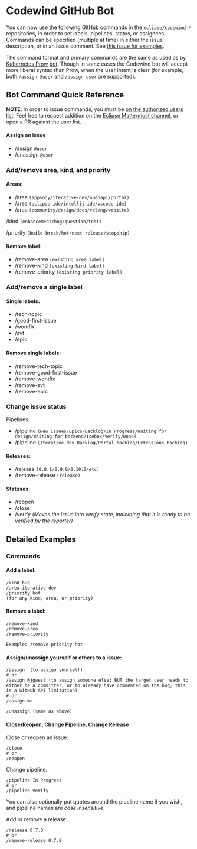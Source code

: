 # Codewind GitHub Bot

You can now use the following GitHub commands in the `eclipse/codewind-*` repositories, in order to set labels, pipelines, status, or assignees. Commands can be specified (multiple at time) in either the issue description, or in an issue comment. See [this issue for examples](https://github.com/eclipse/codewind/issues/844).

The command format and primary commands are the same as used as by [Kubernetes Prow](https://github.com/kubernetes/test-infra/tree/master/prow) [bot](https://github.com/kubernetes/test-infra/commits?author=k8s-ci-robot). Though in some cases the Codewind bot will accept more liberal syntax than Prow, when the user intent is clear (for example, both `/assign @user` and `/assign user` are supported).

## Bot Command Quick Reference

**NOTE**: In order to issue commands, you must be [on the authorized users list](https://github.com/codewind-resources/infrastructure/blob/master/codewind-github-bot/Authorized-Users-Codewind-Bot.yaml). Feel free to request addition on the [Eclipse Mattermost channel](https://github.com/eclipse/codewind#feedback-and-community), or open a PR against the user list.


#### Assign an issue
- /assign `@user`
- /unassign `@user`

### Add/remove area, kind, and priority

#### Areas:
- /area `(appsody/iterative-dev/openapi/portal)`
- /area `(eclipse-ide/intellij-ide/vscode-ide)`
- /area `(community/design/docs/releng/website)`

/kind `(enhancement/bug/question/test)`

/priority `(build-break/hot/next release/stopship)`

#### Remove label:
- /remove-area `(existing area label)`
- /remove-kind `(existing kind label)`
- /remove-priority `(existing priority label)`


### Add/remove a single label

#### Single labels:
- /tech-topic
- /good-first-issue
- /wontfix
- /svt
- /epic

#### Remove single labels:
- /remove-tech-topic
- /remove-good-first-issue
- /remove-wontfix
- /remove-svt
- /remove-epic


### Change issue status

Pipelines:
- /pipeline `(New Issues/Epics/Backlog/In Progress/Waiting for design/Waiting for backend/Icebox/Verify/Done)`
- /pipeline `(Iterative-dev Backlog/Portal backlog/Extensions Backlog)`

#### Releases:
- /release `(0.8.1/0.9.0/0.10.0/etc)`
- /remove-release `(release)`

#### Statuses:
- /reopen
- /close
- /verify *(Moves the issue into verify state, indicating that it is ready to be verified by the reporter)*


## Detailed Examples 

### Commands


#### Add a label:
```
/kind bug
/area iterative-dev
/priority hot
(for any kind, area, or priority)
```

#### Remove a label:
```
/remove-kind
/remove-area
/remove-priority

Example: /remove-priority hot 
```

#### Assign/unassign yourself or others to a issue:
```
/assign  (to assign yourself)
# or
/assign @jgwest (to assign someone else; BUT the target user needs to either be a committer, or to already have commented on the bug; this is a GitHub API limitation)
# or
/assign me

/unassign (same as above)
```


#### Close/Reopen, Change Pipeline, Change Release

Close or reopen an issue:
```
/close
# or
/reopen
```

Change pipeline:
```
/pipeline In Progress
# or
/pipeline Verify
```
You can also optionally put quotes around the pipeline name if you wish, and pipeline names are _case insensitive_.

Add or remove a release:
```
/release 0.7.0
# or
/remove-release 0.7.0
```
